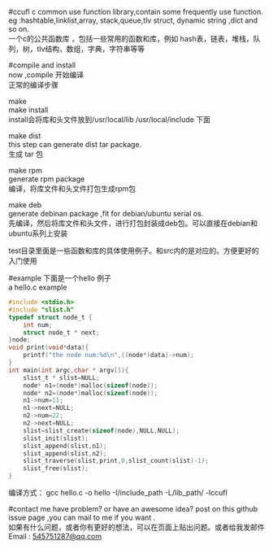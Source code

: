 #ccufl
c common use function library,contain some frequently use function. eg :hashtable,linklist,array, stack,queue,tlv struct, dynamic string ,dict and so on.    
一个c的公共函数库 ，包括一些常用的函数和库，例如 hash表，链表，堆栈，队列，树，tlv结构，数组，字典，字符串等等      
  
  
#compile and install  
now ,compile
开始编译  
正常的编译步骤


make  
make install  
install会将库和头文件放到/usr/local/lib /usr/local/include 下面 
  
  
  
make dist  
this step can generate dist tar package.  
生成 tar 包  
  
  
make rpm    
generate  rpm package    
编译，将库文件和头文件打包生成rpm包    
    
     
make deb      
generate debinan package ,fit for debian/ubuntu serial os.  
先编译，然后将库文件和头文件，进行打包封装成deb包。可以直接在debian和ubuntu系列上安装



test目录里面是一些函数和库的具体使用例子。和src内的是对应的。方便更好的入门使用
         
         
#example
下面是一个hello 例子  
a hello.c example  
```c
#include <stdio.h>
#include "slist.h"
typedef struct node_t {
	int num;
	struct node_t * next;
}node;
void print(void*data){
	printf("the node num:%d\n",((node*)data)->num);
}
int main(int argc,char * argv[]){
	slist_t * slist=NULL;
	node* n1=(node*)malloc(sizeof(node));
	node* n2=(node*)malloc(sizeof(node));
	n1->num=11;
	n1->next=NULL;
	n2->num=22;
	n2->next=NULL;
	slist=slist_create(sizeof(node),NULL,NULL);
	slist_init(slist);
	slist_append(slist,n1);
	slist_append(slist,n2);
	slist_traverse(slist,print,0,slist_count(slist)-1);
	slist_free(slist);
}
```  
编译方式：
gcc hello.c -o hello -I/include_path -L/lib_path/ -lccufl 


#contact me
have problem? or have an awesome idea? post on this github issue page ,you can mail to me if you want .   
如果有什么问题，或者你有更好的想法，可以在页面上贴出问题。或者给我发邮件   
Email  :  <545751287@qq.com> 
